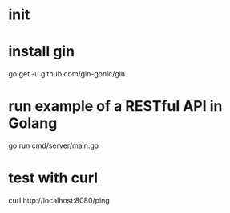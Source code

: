 # init

# install gin
go get -u github.com/gin-gonic/gin

# run example of a RESTful API in Golang
go run cmd/server/main.go

# test with curl
curl http://localhost:8080/ping

